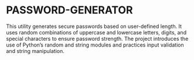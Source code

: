 # PASSWORD-GENERATOR
This utility generates secure passwords based on user-defined length. It uses random combinations of uppercase and lowercase letters, digits, and special characters to ensure password strength. The project introduces the use of Python’s random and string modules and practices input validation and string manipulation.
